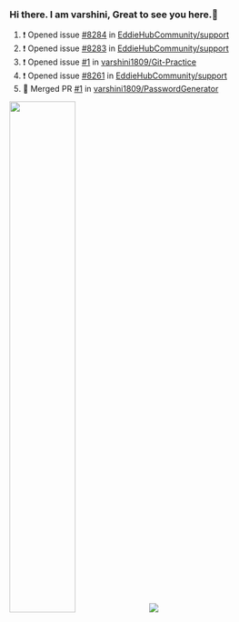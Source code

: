 ### Hi there. I am varshini, Great to see you here.👋

<!--
**varshini1809/varshini1809** is a ✨ _special_ ✨ repository because its `README.md` (this file) appears on your GitHub profile.

Here are some ideas to get you started:

- 🔭 I’m currently working on ...
- 🌱 I’m currently learning ...
- 👯 I’m looking to collaborate on ...
- 🤔 I’m looking for help with ...
- 💬 Ask me about ...
- 📫 How to reach me: ...
- 😄 Pronouns: ...
- ⚡ Fun fact: ...
-->

<!--START_SECTION:activity-->
1. ❗ Opened issue [#8284](https://github.com/EddieHubCommunity/support/issues/8284) in [EddieHubCommunity/support](https://github.com/EddieHubCommunity/support)
2. ❗ Opened issue [#8283](https://github.com/EddieHubCommunity/support/issues/8283) in [EddieHubCommunity/support](https://github.com/EddieHubCommunity/support)
3. ❗ Opened issue [#1](https://github.com/varshini1809/Git-Practice/issues/1) in [varshini1809/Git-Practice](https://github.com/varshini1809/Git-Practice)
4. ❗ Opened issue [#8261](https://github.com/EddieHubCommunity/support/issues/8261) in [EddieHubCommunity/support](https://github.com/EddieHubCommunity/support)
5. 🎉 Merged PR [#1](https://github.com/varshini1809/PasswordGenerator/pull/1) in [varshini1809/PasswordGenerator](https://github.com/varshini1809/PasswordGenerator)
<!--END_SECTION:activity-->

<p align="left">
<img width="48%" src="https://github-readme-stats.vercel.app/api?username=varshini1809&show_icons=true&theme=tokyonight"/>

<img src="https://github-readme-streak-stats.herokuapp.com/?user=varshini1809&amp;theme=tokyonight"/>
</p>
